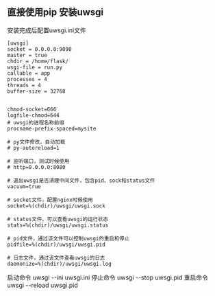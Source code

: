 ## 直接使用pip 安装uwsgi
安装完成后配置uwsgi.ini文件
```
[uwsgi]
socket = 0.0.0.0:9090
master = true
chdir = /home/flask/
wsgi-file = run.py
callable = app
processes = 4
threads = 4
buffer-size = 32768


chmod-socket=666
logfile-chmod=644
# uwsgi的进程名称前缀
procname-prefix-spaced=mysite

# py文件修改，自动加载
# py-autoreload=1     

# 监听端口，测试时候使用
# http=0.0.0.0:8080                           

# 退出uwsgi是否清理中间文件，包含pid、sock和status文件
vacuum=true

# socket文件，配置nginx时候使用
socket=%(chdir)/uwsgi/uwsgi.sock

# status文件，可以查看uwsgi的运行状态
stats=%(chdir)/uwsgi/uwsgi.status

# pid文件，通过该文件可以控制uwsgi的重启和停止
pidfile=%(chdir)/uwsgi/uwsgi.pid

# 日志文件，通过该文件查看uwsgi的日志
daemonize=%(chdir)/uwsgi/uwsgi.log

```

启动命令 uwsgi  --ini  uwsgi.ini
停止命令 uwsgi --stop uwsgi.pid
重启命令 uwsgi --reload uwsgi.pid
